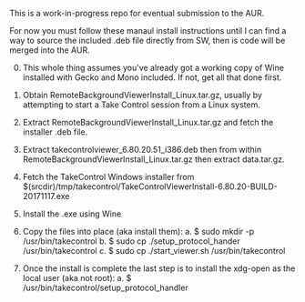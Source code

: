 This is a work-in-progress repo for eventual submission to the AUR. 

For now you must follow these manaul install instructions until I can find a way to source the included .deb file directly from SW, then is code will be merged into the AUR.

0. This whole thing assumes you've already got a working copy of Wine installed with Gecko and Mono included. If not, get all that done first.

1. Obtain RemoteBackgroundViewerInstall_Linux.tar.gz, usually by attempting to start a Take Control session from a Linux system.

2. Extract RemoteBackgroundViewerInstall_Linux.tar.gz and fetch the installer .deb file.

3. Extract takecontrolviewer_6.80.20.51_i386.deb then from within RemoteBackgroundViewerInstall_Linux.tar.gz then extract data.tar.gz. 

4. Fetch the TakeControl Windows installer from $(srcdir)/tmp/takecontrol/TakeControlViewerInstall-6.80.20-BUILD-20171117.exe

5. Install the .exe using Wine

6. Copy the files into place (aka install them):
    a. $ sudo mkdir -p /usr/bin/takecontrol
    b. $ sudo cp ./setup_protocol_hander /usr/bin/takecontrol
    c. $ sudo cp ./start_viewer.sh /usr/bin/takecontrol

7. Once the install is complete the last step is to install the xdg-open as the local user (aka not root):
    a. $ /usr/bin/takecontrol/setup_protocol_handler